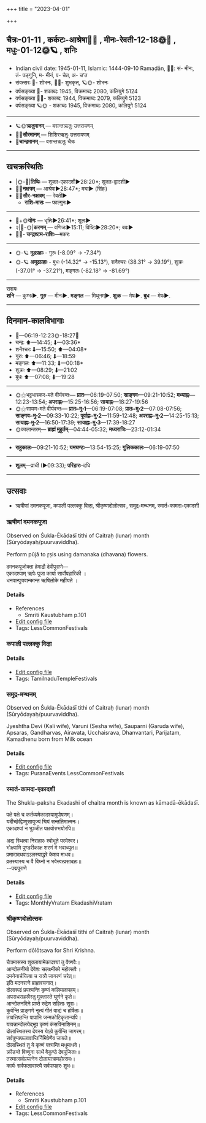 +++
title = "2023-04-01"

+++
## चैत्रः-01-11  ,  कर्कटः-आश्रेषा🌛🌌  ,  मीनः-रेवती-12-18🌞🌌  ,  मधुः-01-12🌞🪐  ,  शनिः
- Indian civil date: 1945-01-11, Islamic: 1444-09-10 Ramaḍān, 🌌🌞: सं- मीनः, तं- पङ्गुनि, म- मीनं, प- चेत, अ- च’त
- संवत्सरः 🌛- शोभनः, 🌌🌞- शुभकृत्, 🪐🌞- शोभनः
- वर्षसङ्ख्या 🌛- शकाब्दः 1945, विक्रमाब्दः 2080, कलियुगे 5124
- वर्षसङ्ख्या 🌌🌞- शकाब्दः 1944, विक्रमाब्दः 2079, कलियुगे 5123
- वर्षसङ्ख्या 🪐🌞 - शकाब्दः 1945, विक्रमाब्दः 2080, कलियुगे 5124
___________________
- 🪐🌞**ऋतुमानम्** — वसन्तऋतुः उत्तरायणम्
- 🌌🌞**सौरमानम्** — शिशिरऋतुः उत्तरायणम्
- 🌛**चान्द्रमानम्** — वसन्तऋतुः चैत्रः
___________________


## खचक्रस्थितिः
- |🌞-🌛|**तिथिः** — शुक्ल-एकादशी►28:20*; शुक्ल-द्वादशी►  
- 🌌🌛**नक्षत्रम्** — आश्रेषा►28:47*; मघा► (सिंहः)  
- 🌌🌞**सौर-नक्षत्रम्** — रेवती►  
  - **राशि-मासः** — फाल्गुनः► 
___________________
- 🌛+🌞**योगः** — धृतिः►26:41*; शूलः►  
- २|🌛-🌞|**करणम्** — वणिजः►15:11; विष्टिः►28:20*; बवः►  
- 🌌🌛- **चन्द्राष्टम-राशिः**—मकरः  
___________________
- 🌞-🪐 **मूढग्रहाः** - गुरुः (-8.09° → -7.34°)
- 🌞-🪐 **अमूढग्रहाः** - बुधः (-14.32° → -15.13°), शनैश्चरः (38.31° → 39.19°), शुक्रः (-37.01° → -37.21°), मङ्गलः (-82.18° → -81.69°)
___________________
राशयः  
**शनि** — कुम्भः►. **गुरु** — मीनः►. **मङ्गल** — मिथुनम्►. **शुक्र** — मेषः►. **बुध** — मेषः►. 
___________________


## दिनमान-कालविभागाः
- 🌅—06:19-12:23🌞-18:27🌇  
- चन्द्रः ⬆—14:45; ⬇—03:36*  
- शनैश्चरः ⬇—15:50; ⬆—04:08*  
- गुरुः ⬆—06:46; ⬇—18:59  
- मङ्गलः ⬆—11:33; ⬇—00:18*  
- शुक्रः ⬆—08:29; ⬇—21:02  
- बुधः ⬆—07:08; ⬇—19:28  
___________________
- 🌞⚝भट्टभास्कर-मते वीर्यवन्तः— **प्रातः**—06:19-07:50; **साङ्गवः**—09:21-10:52; **मध्याह्नः**—12:23-13:54; **अपराह्णः**—15:25-16:56; **सायाह्नः**—18:27-19:56  
- 🌞⚝सायण-मते वीर्यवन्तः— **प्रातः-मु॰1**—06:19-07:08; **प्रातः-मु॰2**—07:08-07:56; **साङ्गवः-मु॰2**—09:33-10:22; **पूर्वाह्णः-मु॰2**—11:59-12:48; **अपराह्णः-मु॰2**—14:25-15:13; **सायाह्नः-मु॰2**—16:50-17:39; **सायाह्नः-मु॰3**—17:39-18:27  
- 🌞कालान्तरम्— **ब्राह्मं मुहूर्तम्**—04:44-05:32; **मध्यरात्रिः**—23:12-01:34  
___________________
- **राहुकालः**—09:21-10:52; **यमघण्टः**—13:54-15:25; **गुलिककालः**—06:19-07:50  
___________________
- **शूलम्**—प्राची (►09:33); **परिहारः**–दधि  
___________________

## उत्सवाः
- ऋषीणां दमनकपूजा, कपाली पल्लक्कु विऴा, श्रीकृष्णदोलोत्सवः, समुद्र-मन्थनम्, स्मार्त-कामदा-एकादशी
### ऋषीणां दमनकपूजा

Observed on Śukla-Ēkādaśī tithi of Caitraḥ (lunar) month (Sūryōdayaḥ/puurvaviddha). 

Perform pūjā to r̥ṣis using damanaka (dhavana) flowers.

दमनकपूजोक्ता हेमाद्रौ देवीपुराणे—  
एकादश्याम् ऋषेः पूजा कार्या सार्वोपहारिकी ।  
धनवान्पुत्रवान्कान्त ऋषिलोके महीयते ।



#### Details
- References
  - Smriti Kaustubham p.101
- [Edit config file](https://github.com/jyotisham/adyatithi/blob/master/general/lunar_month/tithi/01/11/RSINAM~damanakapUjA.toml)
- Tags: LessCommonFestivals


### कपाली पल्लक्कु विऴा





#### Details
- [Edit config file](https://github.com/jyotisham/adyatithi/blob/master/temples/Tamil/relative_event/kar2pagAmbAL%E2%80%93kapAlIzvarar_tirukkalyANam/offset__-4/kapAlI_pallakku_vizhA.toml)
- Tags: TamilnaduTempleFestivals


### समुद्र-मन्थनम्

Observed on Śukla-Ēkādaśī tithi of Caitraḥ (lunar) month (Sūryōdayaḥ/puurvaviddha). 

Jyeshtha Devi (Kali wife), Varuni (Sesha wife), Sauparni (Garuda wife), Apsaras, Gandharvas, Airavata, Ucchaisrava, Dhanvantari, Parijatam, Kamadhenu born from Milk ocean

#### Details
- [Edit config file](https://github.com/jyotisham/adyatithi/blob/master/general/lunar_month/tithi/01/11/samudra-manthanam.toml)
- Tags: PuranaEvents LessCommonFestivals


### स्मार्त-कामदा-एकादशी



The Shukla-paksha Ekadashi of chaitra month is known as kāmadā-ēkādaśī.

पक्षे पक्षे च कर्तव्यमेकादश्यामुपोषणम्।  
यदीच्छेद्विष्णुसायुज्यं श्रियं सन्ततिमात्मनः।  
एकादश्यां न भुञ्जीत पक्षयोरुभयोरपि॥  
  
अद्य स्थित्वा निराहारः श्वोभूते परमेश्वर।  
भोक्ष्यामि पुण्डरीकाक्ष शरणं मे भवाच्युत॥  
प्रमादादथवाऽऽलस्याद्धरे केशव माधव।  
व्रतस्यास्य च वै विघ्नो न भवेत्त्वत्प्रसादतः॥  
--पद्मपुराणे



#### Details
- [Edit config file](https://github.com/jyotisham/adyatithi/blob/master/time_focus/monthly/ekAdashI/description_only/kAmadA-EkAdazI.toml)
- Tags: MonthlyVratam EkadashiVratam


### श्रीकृष्णदोलोत्सवः

Observed on Śukla-Ēkādaśī tithi of Caitraḥ (lunar) month (Sūryōdayaḥ/puurvaviddha). 

Perform dōlōtsava for Shri Krishna.

चैत्रमासस्य शुक्लायामेकादश्यां तु वैष्णवैः।  
आन्दोलनीयो देवेशः सलक्ष्मीको महोत्सवैः।  
दमनेनार्चयित्वा च रात्रौ जागरणं चरेत्॥  
इति मदनरत्ने ब्राह्मवचनात्।   
दोलारूढं प्रपश्यन्ति कृष्णं कलिमलापहम्।  
अपराधसहस्रैस्तु मुक्तास्ते घूर्णने कृते॥  
आन्दोलनदिने प्राप्ते रुद्रेण सहिताः सुराः।   
कुर्वन्ति प्राङ्गणे नृत्यं गीतं वाद्यं च हर्षिताः॥  
तावत्तिष्ठन्ति पापानि जन्मकोटिकृतान्यपि।  
यावन्नान्दोलयेद्भूप कृष्णं कंसविनाशिनम्॥  
दोलास्थितस्य देवस्य येऽग्रे कुर्वन्ति जागरम्।  
सर्वपुण्यफलावाप्तिर्निमिषेणैव जायते॥  
दोलास्थितं तु ये कृष्णं पश्यन्ति मधुमाधवे।  
क्रीडन्ते विष्णुना सार्धे वैकुण्ठे देवपूजिताः॥  
तस्मात्सर्वप्रयत्नेन दोलायात्रामहोत्सवः।  
कार्यः सर्वफलावाप्त्यै सर्वपापहरः शुभः॥



#### Details
- References
  - Smriti Kaustubham p.101
- [Edit config file](https://github.com/jyotisham/adyatithi/blob/master/devatA/vaiShNava/lunar_month/tithi/01/11/zrIkRSNadOlOtsavaH.toml)
- Tags: LessCommonFestivals


